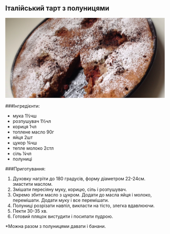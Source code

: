 Італійський тарт з полуницями
-----------------------------
![](italijskyj_tart_z_polunytsyamy.jpg)

###Інгредієнти:

- мука 1½чш
- розпушувач 1½чл
- кориця 1чл
- топлене масло 90г
- яйця 2шт
- цукор ¾чш
- тепле молоко 2стл
- сіль ¼чл
- полуниці

###Приготування:

1. Духовку нагріти до 180 градусів, форму діаметром 22-24см. змастити маслом.
2. Змішати пересіяну муку, корицю, сіль і розпушувач.
3. Окремо збити масло з цукром. Додати до масла яйця і молоко, перемішати. Додати муку і все перемішати.
4. Полуниці розрізати навпіл, викласти на тісто, злегка вдавлюючи.
5. Пекти 30-35 хв.
6. Готовий пляцок вистудити і посипати пудрою.

*Можна разом з полуницями давати і банани.

